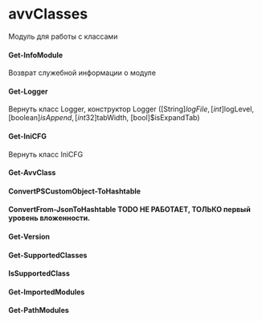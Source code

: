 # avvClasses
Модуль для работы с классами
#### Get-InfoModule
Возврат служебной информации о модуле
#### Get-Logger
Вернуть класс Logger, конструктор Logger ([String]$logFile, [int]$logLevel, [boolean]$isAppend, [int32]$tabWidth, [bool]$isExpandTab)
#### Get-IniCFG
Вернуть класс IniCFG

#### Get-AvvClass
#### ConvertPSCustomObject-ToHashtable
#### ConvertFrom-JsonToHashtable TODO НЕ РАБОТАЕТ, ТОЛЬКО первый уровень вложенности.
#### Get-Version
#### Get-SupportedClasses
#### IsSupportedClass
#### Get-ImportedModules
#### Get-PathModules
